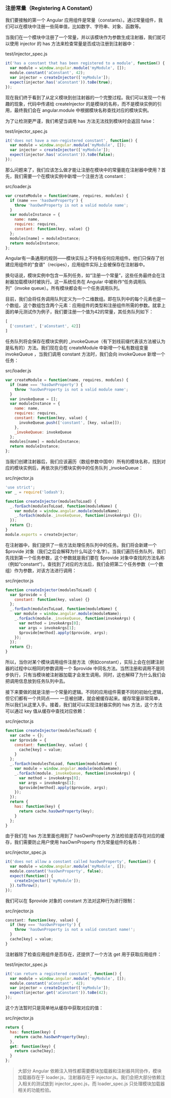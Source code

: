 ### 注册常量（Registering A Constant）

我们要接触的第一个 Angular 应用组件是常量（constants）。通过常量组件，我们可以在模块中注册一些简单值，比如数字、字符串、对象、函数等。

当我们在一个模块中注册了一个常量，并以该模块作为参数生成注射器，我们就可以使用 injector 的 has 方法来检查常量是否成功注册到注射器中：

test/injector\_spec.js

```js
it('has a constant that has been registered to a module', function() {
  var module = window.angular.module('myModule', []);
  module.constant('aConstant', 42);
  var injector = createInjector(['myModule']);
  expect(injector.has('aConstant')).toBe(true);
});
```

现在我们终于看到了从定义模块到创注射器的一个完整过程。我们可以发现一个有趣的现象，代码中传递给 createInjector 的是模块的名称，而不是模块实例的引用，最终我们会在 angular.module 中根据模块名称查找对应的模块实例。

为了让检测更严谨，我们希望当调用 has 方法无法找到模块时会返回 false：

test/injector\_spec.js

```js
it('does not have a non-registered constant', function() {
  var module = window.angular.module('myModule', []);
  var injector = createInjector(['myModule']);
  expect(injector.has('aConstant')).toBe(false);
});
```

那么问题来了，我们应该怎么做才能让注册在模块中的常量能在注射器中使用？首先，我们需要一个在模块实例中新增一个注册方法 constant：

src/loader.js

```js
var createModule = function(name, requires, modules) {
  if (name === 'hasOwnProperty') {
    throw 'hasOwnProperty is not a valid module name';
  }
  var moduleInstance = {
    name: name,
    requires: requires,
    constant: function(key, value) {}
  };
  modules[name] = moduleInstance;
  return moduleInstance;
};
```

Angular有一条通用的规则——模块实际上不持有任何应用组件。他们只保存了创建应用组件的"食谱"（recipes），应用组件实际上会被保存在注射器中。

换句话说，模块实例中包含一系列任务，如“注册一个常量”，这些任务最终会在注射器加载模块时被执行。这一系统任务在 Angular 中被称作“任务调用队列”（invoke queue）。所有模块都会有一个任务调用队列。

目前，我们会将任务调用队列定义为一个二维数组。即在队列中的每个元素也是一个数组，这个数组包含两个元素：应用组件的类型和注册组件所需的参数。就拿上面的单元测试作为例子，我们要注册一个值为42的常量，其任务队列如下：

```js
[
  ['constant', ['aConstant', 42]]
]
```

任务队列将会保存在模块实例的 \_invokeQueue（有下划线前缀代表该方法被认为是私有的）方法。我们现在会在 createModule 中新增一个私有数组变量 invokeQueue ，当我们调用 constant 方法时，我们会向 invokeQueue 新增一个任务：

src/loader.js

```js
var createModule = function(name, requires, modules) {
  if (name === 'hasOwnProperty') {
    throw 'hasOwnProperty is not a valid module name';
  }
  var invokeQueue = [];
  var moduleInstance = {
    name: name,
    requires: requires,
    constant: function(key, value) {
      invokeQueue.push(['constant', [key, value]]);
    },
    _invokeQueue: invokeQueue
  };
  modules[name] = moduleInstance;
  return moduleInstance;
};
```

当我们创建注射器后，我们应该遍历（数组参数中国中）所有的模块名称，找到对应的模块实例后，再依次执行模块实例中的任务队列 \_invokeQueue：

src/injector.js

```js
'use strict';
var _ = require('lodash');

function createInjector(modulesToLoad) {
  _.forEach(modulesToLoad, function(moduleName) {
    var module = window.angular.module(moduleName);
    _.forEach(module._invokeQueue, function(invokeArgs) {});
  });
  return {};
}
module.exports = createInjector;
```

在注射器中，我们提供了一些方法处理任务队列中的任务。我们将会新建一个 $provide 对象（我们之后会解释为什么叫这个名字）。当我们遍历任务队列，我们先找到第一个任务参数，这个参数就是我们要在 $provide 对象中查找的方法名称（例如“constant“）。查找到了对应的方法后，我们会把第二个任务参数（一个数组）作为参数，对该方法进行调用：

src/injector.js

```js
function createInjector(modulesToLoad) {
  var $provide = {
    constant: function(key, value) {}
  };
  _.forEach(modulesToLoad, function(moduleName) {
    var module = window.angular.module(moduleName);
    _.forEach(module._invokeQueue, function(invokeArgs) {
      var method = invokeArgs[0];
      var args = invokeArgs[1];
      $provide[method].apply($provide, args);
    });
  });
  return {};
}
```

所以，当你对某个模块调用组件注册方法（例如constant），实际上会在创建注射器的过程中以相同的参数调用一个 $provide 中同名方法。当然注册和调用不是同步执行，只有当模块被注射器加载才会发生调用。同时，这也解释了为什么我们会把调用信息放到任务队列中去。

接下来要做的就是注册一个常量的逻辑。不同的应用组件需要不同的初始化逻辑，但它们都有一个共同点—— 一旦被创建，就会被缓存起来。缓存常量非常简单，所以我们从这里入手。接着，我们就可以实现注射器实例的 has 方法，这个方法可以通过 key 值从缓存中查找对应依赖：

src/injector.js

```js
function createInjector(modulesToLoad) {
  var cache = {};
  var $provide = {
    constant: function(key, value) {
      cache[key] = value;
    }
  };
  _.forEach(modulesToLoad, function(moduleName) {
    var module = window.angular.module(moduleName);
    _.forEach(module._invokeQueue, function(invokeArgs) {
      var method = invokeArgs[0];
      var args = invokeArgs[1];
      $provide[method].apply($provide, args);
    });
  });
  return {
    has: function(key) {
      return cache.hasOwnProperty(key);
    }
  };
}
```

由于我们在 has 方法里面也用到了 hasOwnProperty 方法检验是否存在对应的缓存，我们需要防止用户使用 hasOwnProperty 作为常量组件的名称：

src/injector\_spec.js

```js
it('does not allow a constant called hasOwnProperty', function() {
  var module = window.angular.module('myModule', []);
  module.constant('hasOwnProperty', false);
  expect(function() {
    createInjector(['myModule']);
  }).toThrow();
});
```

我们可以在 $provide 对象的 constant 方法对这种行为进行限制：

src/injector.js

```js
constant: function(key, value) {
  if (key === 'hasOwnProperty') {
    throw 'hasOwnProperty is not a valid constant name!';
  }
  cache[key] = value;
}
```

注射器除了检查应用组件是否存在，还提供了一个方法 get 用于获取应用组件：

test/injector\_spec.js

```js
it('can return a registered constant', function() {
  var module = window.angular.module('myModule', []);
  module.constant('aConstant', 42);
  var injector = createInjector(['myModule']);
  expect(injector.get('aConstant')).toBe(42);
});
```

这个方法暂时只是简单地从缓存中获取对应的值：

src/injector.js

```js
return {
  has: function(key) {
    return cache.hasOwnProperty(key);
  },
  get: function(key) {
    return cache[key];
  }
};
```

> 大部分 Angular 依赖注入特性都需要模块加载器和注射器共同协作，模块加载器存在于 loader.js，注射器存在于 injector.js。我们会把大部分依赖注入相关的测试放到 injector\_spec.js，而 loader\_spec.js 只处理模块加载器相关的功能检验。



